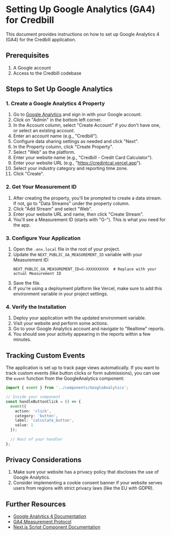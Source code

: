 # Setting Up Google Analytics (GA4) for Credbill

This document provides instructions on how to set up Google Analytics 4 (GA4) for the Credbill application.

## Prerequisites

1. A Google account
2. Access to the Credbill codebase

## Steps to Set Up Google Analytics

### 1. Create a Google Analytics 4 Property

1. Go to [Google Analytics](https://analytics.google.com/) and sign in with your Google account.
2. Click on "Admin" in the bottom left corner.
3. In the Account column, select "Create Account" if you don't have one, or select an existing account.
4. Enter an account name (e.g., "Credbill").
5. Configure data sharing settings as needed and click "Next".
6. In the Property column, click "Create Property".
7. Select "Web" as the platform.
8. Enter your website name (e.g., "Credbill - Credit Card Calculator").
9. Enter your website URL (e.g., "https://credintcal.vercel.app").
10. Select your industry category and reporting time zone.
11. Click "Create".

### 2. Get Your Measurement ID

1. After creating the property, you'll be prompted to create a data stream. If not, go to "Data Streams" under the property column.
2. Click "Add Stream" and select "Web".
3. Enter your website URL and name, then click "Create Stream".
4. You'll see a Measurement ID (starts with "G-"). This is what you need for the app.

### 3. Configure Your Application

1. Open the `.env.local` file in the root of your project.
2. Update the `NEXT_PUBLIC_GA_MEASUREMENT_ID` variable with your Measurement ID:
   ```
   NEXT_PUBLIC_GA_MEASUREMENT_ID=G-XXXXXXXXXX  # Replace with your actual Measurement ID
   ```
3. Save the file.
4. If you're using a deployment platform like Vercel, make sure to add this environment variable in your project settings.

### 4. Verify the Installation

1. Deploy your application with the updated environment variable.
2. Visit your website and perform some actions.
3. Go to your Google Analytics account and navigate to "Realtime" reports.
4. You should see your activity appearing in the reports within a few minutes.

## Tracking Custom Events

The application is set up to track page views automatically. If you want to track custom events (like button clicks or form submissions), you can use the `event` function from the GoogleAnalytics component:

```typescript
import { event } from '../components/GoogleAnalytics';

// Inside your component
const handleButtonClick = () => {
  event({
    action: 'click',
    category: 'button',
    label: 'calculate_button',
    value: 1
  });
  
  // Rest of your handler
};
```

## Privacy Considerations

1. Make sure your website has a privacy policy that discloses the use of Google Analytics.
2. Consider implementing a cookie consent banner if your website serves users from regions with strict privacy laws (like the EU with GDPR).

## Further Resources

- [Google Analytics 4 Documentation](https://developers.google.com/analytics/devguides/collection/ga4)
- [GA4 Measurement Protocol](https://developers.google.com/analytics/devguides/collection/protocol/ga4)
- [Next.js Script Component Documentation](https://nextjs.org/docs/app/building-your-application/optimizing/scripts) 